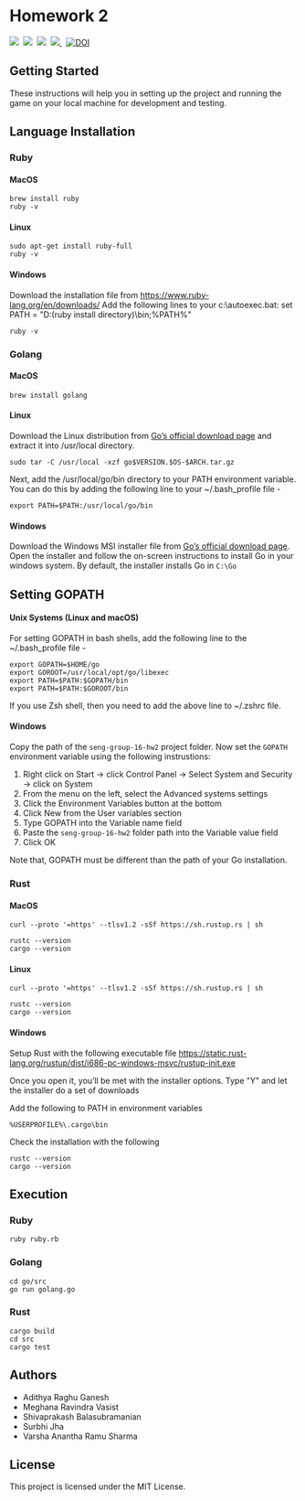 # Homework 2
<p>
    <img src="https://img.shields.io/badge/language-go-blue.svg">&nbsp;
    <img src="https://img.shields.io/badge/language-ruby-red.svg">&nbsp;
    <img src="https://img.shields.io/badge/language-rust-yellow.svg">&nbsp; 
    <a href="https://travis-ci.com/github/varsha5595/seng-group-16-hw2">
        <img src="https://travis-ci.com/github/varsha5595/seng-group-16-hw2" />
    </a>&nbsp;
    <a href="https://zenodo.org/badge/latestdoi/288862234">
        <img src="https://zenodo.org/badge/288862234.svg" alt="DOI">
    </a>
</p>

## Getting Started

These instructions will help you in setting up the project and running the game on your local machine for development and testing. 

## Language Installation

### Ruby

#### MacOS
```
brew install ruby
ruby -v
```

#### Linux
```
sudo apt-get install ruby-full
ruby -v
```

#### Windows
Download the installation file from https://www.ruby-lang.org/en/downloads/
Add the following lines to your c:\autoexec.bat: set PATH = "D:\(ruby install directory)\bin;%PATH%"

```
ruby -v
```

### Golang

#### MacOS
```
brew install golang
```

#### Linux

Download the Linux distribution from [Go’s official download page](https://golang.org/dl/) and extract it into /usr/local directory.

```
sudo tar -C /usr/local -xzf go$VERSION.$OS-$ARCH.tar.gz
```
Next, add the /usr/local/go/bin directory to your PATH environment variable. You can do this by adding the following line to your ~/.bash_profile file -

```
export PATH=$PATH:/usr/local/go/bin
```

#### Windows

Download the Windows MSI installer file from [Go’s official download page](https://golang.org/dl/). Open the installer and follow the on-screen instructions to install Go in your windows system. By default, the installer installs Go in ```C:\Go```

## Setting GOPATH

#### Unix Systems (Linux and macOS)

For setting GOPATH in bash shells, add the following line to the ~/.bash_profile file -

```
export GOPATH=$HOME/go
export GOROOT=/usr/local/opt/go/libexec
export PATH=$PATH:$GOPATH/bin
export PATH=$PATH:$GOROOT/bin
```

If you use Zsh shell, then you need to add the above line to ~/.zshrc file.

#### Windows
Copy the path of the ```seng-group-16-hw2``` project folder. Now set the ```GOPATH``` environment variable using the following instrustions:

1. Right click on Start → click Control Panel → Select System and Security → click on System
2. From the menu on the left, select the Advanced systems settings
3. Click the Environment Variables button at the bottom
4. Click New from the User variables section
5. Type GOPATH into the Variable name field
6. Paste the ```seng-group-16-hw2```  folder path into the Variable value field
7. Click OK

Note that, GOPATH must be different than the path of your Go installation.


### Rust

#### MacOS 
```
curl --proto '=https' --tlsv1.2 -sSf https://sh.rustup.rs | sh

rustc --version
cargo --version
```

#### Linux
```
curl --proto '=https' --tlsv1.2 -sSf https://sh.rustup.rs | sh

rustc --version
cargo --version
```

#### Windows

Setup Rust with the following executable file https://static.rust-lang.org/rustup/dist/i686-pc-windows-msvc/rustup-init.exe

Once you open it, you’ll be met with the installer options. Type "Y" and let the installer do a set of downloads

Add the following to PATH in environment variables
```
%USERPROFILE%\.cargo\bin
```
Check the installation with the following
```
rustc --version
cargo --version
```
## Execution

### Ruby

```
ruby ruby.rb
```

### Golang
```
cd go/src
go run golang.go
```

### Rust
```
cargo build
cd src
cargo test
```

## Authors

* Adithya Raghu Ganesh
* Meghana Ravindra Vasist
* Shivaprakash Balasubramanian
* Surbhi Jha
* Varsha Anantha Ramu Sharma

## License

This project is licensed under the MIT License.